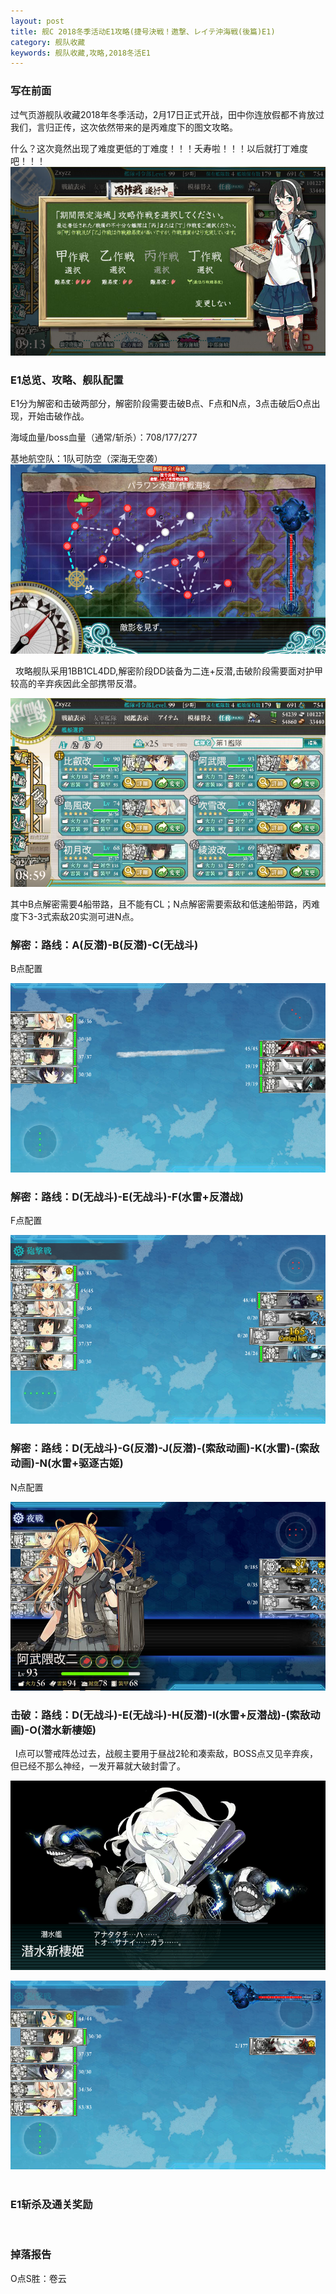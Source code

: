```yaml
---
layout: post
title: 舰C 2018冬季活动E1攻略(捷号決戦！邀撃、レイテ沖海戦(後篇)E1)
category: 舰队收藏
keywords: 舰队收藏,攻略,2018冬活E1
---
```

### 写在前面
 
过气页游舰队收藏2018年冬季活动，2月17日正式开战，田中你连放假都不肯放过我们，言归正传，这次依然带来的是丙难度下的图文攻略。
   
什么？这次竟然出现了难度更低的丁难度！！！夭寿啦！！！以后就打丁难度吧！！！
   
![难度图](https://raw.githubusercontent.com/XSG-Windy/XSG-Windy.github.io/master/_posts/picdata-no%20artical/kancolle-2018winter1001.png)
   
 
### E1总览、攻略、舰队配置

E1分为解密和击破两部分，解密阶段需要击破B点、F点和N点，3点击破后O点出现，开始击破作战。
   
海域血量/boss血量（通常/斩杀）：708/177/277
   
基地航空队：1队可防空（深海无空袭）
   
   
![海图](https://raw.githubusercontent.com/XSG-Windy/XSG-Windy.github.io/master/_posts/picdata-no%20artical/kancolle-2018winter1008.png)
   
   
攻略舰队采用1BB1CL4DD,解密阶段DD装备为二连+反潜,击破阶段需要面对护甲较高的辛弃疾因此全部携带反潜。


![舰队配置](https://raw.githubusercontent.com/XSG-Windy/XSG-Windy.github.io/master/_posts/picdata-no%20artical/kancolle-2018winter1004.png)
   
   
其中B点解密需要4船带路，且不能有CL；N点解密需要索敌和低速船带路，丙难度下3-3式索敌20实测可进N点。
   
### 解密：路线：A(反潜)-B(反潜)-C(无战斗)

B点配置
 
![B配置](https://raw.githubusercontent.com/XSG-Windy/XSG-Windy.github.io/master/_posts/picdata-no%20artical/kancolle-2018winter1007.png)
   
### 解密：路线：D(无战斗)-E(无战斗)-F(水雷+反潜战)

F点配置


![F配置](https://raw.githubusercontent.com/XSG-Windy/XSG-Windy.github.io/master/_posts/picdata-no%20artical/kancolle-2018winter1002.png)

### 解密：路线：D(无战斗)-G(反潜)-J(反潜)-(索敌动画)-K(水雷)-(索敌动画)-N(水雷+驱逐古姬)

N点配置


![N配置](https://raw.githubusercontent.com/XSG-Windy/XSG-Windy.github.io/master/_posts/picdata-no%20artical/kancolle-2018winter1006.png)

### 击破：路线：D(无战斗)-E(无战斗)-H(反潜)-I(水雷+反潜战)-(索敌动画)-O(潜水新棲姬)
 
I点可以警戒阵怂过去，战舰主要用于昼战2轮和凑索敌，BOSS点又见辛弃疾，但已经不那么神经，一发开幕就大破封雷了。


![O配置1](https://raw.githubusercontent.com/XSG-Windy/XSG-Windy.github.io/master/_posts/picdata-no%20artical/kancolle-2018winter1009.png)

![O配置2](https://raw.githubusercontent.com/XSG-Windy/XSG-Windy.github.io/master/_posts/picdata-no%20artical/kancolle-2018winter1010.png)
  
### E1斩杀及通关奖励
 
### 掉落报告

O点S胜：卷云

